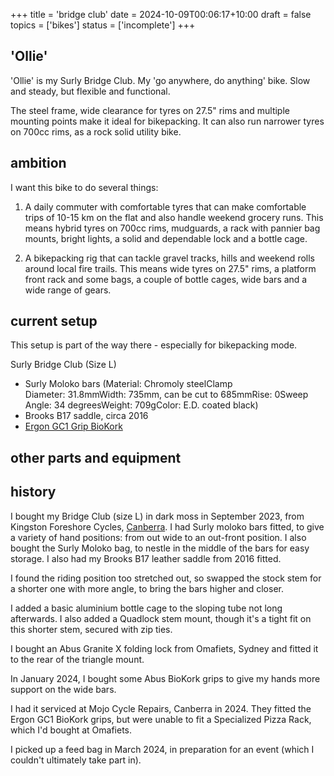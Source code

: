 +++
title = 'bridge club'
date = 2024-10-09T00:06:17+10:00
draft = false
topics = ['bikes']
status = ['incomplete']
+++

## 'Ollie'

'Ollie' is my Surly Bridge Club. My 'go anywhere, do anything' bike. Slow and steady, but flexible and functional.

The steel frame, wide clearance for tyres on 27.5" rims and multiple mounting points make it ideal for bikepacking. It can also run narrower tyres on 700cc rims, as a rock solid utility bike.

<!--more-->

## ambition

I want this bike to do several things:

1. A daily commuter with comfortable tyres that can make comfortable trips of 10-15 km on the flat and also handle weekend grocery runs. This means hybrid tyres on 700cc rims, mudguards, a rack with pannier bag mounts, bright lights, a solid and dependable lock and a bottle cage.

2. A bikepacking rig that can tackle gravel tracks, hills and weekend rolls around local fire trails. This means wide tyres on 27.5" rims, a platform front rack and some bags, a couple of bottle cages, wide bars and a wide range of gears.

## current setup

This setup is part of the way there - especially for bikepacking mode.

Surly Bridge Club (Size L)
* Surly Moloko bars (Material: Chromoly steelClamp Diameter: 31.8mmWidth: 735mm, can be cut to 685mmRise: 0Sweep Angle: 34 degreesWeight: 709gColor: E.D. coated black)
* Brooks B17 saddle, circa 2016
* [Ergon GC1 Grip BioKork](https://www.ergonbike.com/en/product-details.html?anr=42410011&s=gc&a=griffe)

## other parts and equipment

## history

I bought my Bridge Club (size L) in dark moss in September 2023, from Kingston Foreshore Cycles, [Canberra](). I had Surly moloko bars fitted, to give a variety of hand positions: from out wide to an out-front position. I also bought the Surly Moloko bag, to nestle in the middle of the bars for easy storage. I also had my Brooks B17 leather saddle from 2016 fitted.

I found the riding position too stretched out, so swapped the stock stem for a shorter one with more angle, to bring the bars higher and closer.

I added a basic aluminium bottle cage to the sloping tube not long afterwards. I also added a Quadlock stem mount, though it's a tight fit on this shorter stem, secured with zip ties.

I bought an Abus Granite X folding lock from Omafiets, Sydney and fitted it to the rear of the triangle mount.

In January 2024, I bought some Abus BioKork grips to give my hands more support on the wide bars.

I had it serviced at Mojo Cycle Repairs, Canberra in 2024. They fitted the Ergon GC1 BioKork grips, but were unable to fit a Specialized Pizza Rack, which I'd bought at Omafiets.

I picked up a feed bag in March 2024, in preparation for an event (which I couldn't ultimately take part in).